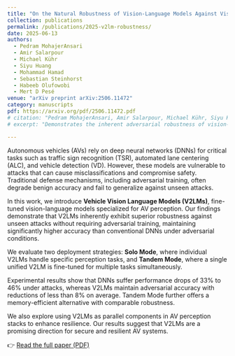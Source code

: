 ```yaml
---
title: "On the Natural Robustness of Vision-Language Models Against Visual Perception Attacks in Autonomous Driving"
collection: publications
permalink: /publications/2025-v2lm-robustness/
date: 2025-06-13
authors:
  - Pedram MohajerAnsari
  - Amir Salarpour
  - Michael Kühr
  - Siyu Huang
  - Mohammad Hamad
  - Sebastian Steinhorst
  - Habeeb Olufowobi
  - Mert D Pesé
venue: "arXiv preprint arXiv:2506.11472"
category: manuscripts
pdf: https://arxiv.org/pdf/2506.11472.pdf
# citation: "Pedram MohajerAnsari, Amir Salarpour, Michael Kühr, Siyu Huang, Mohammad Hamad, Sebastian Steinhorst, Habeeb Olufowobi, Mert D Pesé. <i>On the Natural Robustness of Vision-Language Models Against Visual Perception Attacks in Autonomous Driving</i>. arXiv preprint arXiv:2506.11472, 2025."
# excerpt: "Demonstrates the inherent adversarial robustness of vision-language models for autonomous vehicle perception without adversarial training."

---
```


Autonomous vehicles (AVs) rely on deep neural networks (DNNs) for critical tasks such as traffic sign recognition (TSR), automated lane centering (ALC), and vehicle detection (VD). However, these models are vulnerable to attacks that can cause misclassifications and compromise safety. Traditional defense mechanisms, including adversarial training, often degrade benign accuracy and fail to generalize against unseen attacks.

In this work, we introduce **Vehicle Vision Language Models (V2LMs)**, fine-tuned vision-language models specialized for AV perception. Our findings demonstrate that V2LMs inherently exhibit superior robustness against unseen attacks without requiring adversarial training, maintaining significantly higher accuracy than conventional DNNs under adversarial conditions.

We evaluate two deployment strategies: **Solo Mode**, where individual V2LMs handle specific perception tasks, and **Tandem Mode**, where a single unified V2LM is fine-tuned for multiple tasks simultaneously.

Experimental results show that DNNs suffer performance drops of 33% to 46% under attacks, whereas V2LMs maintain adversarial accuracy with reductions of less than 8% on average. Tandem Mode further offers a memory-efficient alternative with comparable robustness.

We also explore using V2LMs as parallel components in AV perception stacks to enhance resilience. Our results suggest that V2LMs are a promising direction for secure and resilient AV systems.

👉 [Read the full paper (PDF)](/files/2025-v2lm-robustness.pdf)
